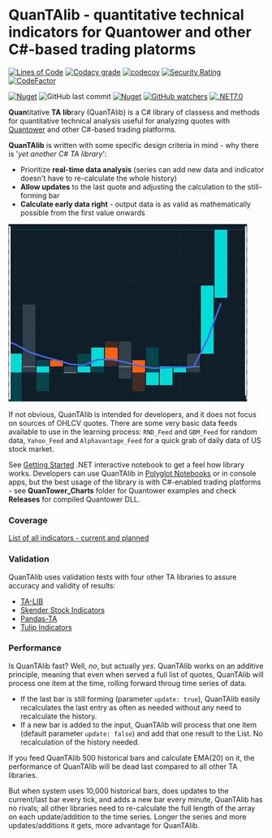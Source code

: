 # QuanTAlib - quantitative technical indicators for Quantower and other C#-based trading platorms

[![Lines of Code](https://sonarcloud.io/api/project_badges/measure?project=mihakralj_QuanTAlib&metric=ncloc)](https://sonarcloud.io/summary/overall?id=mihakralj_QuanTAlib)
[![Codacy grade](https://img.shields.io/codacy/grade/b1f9109222234c87bce45f1fd4c63aee?style=flat-square)](https://app.codacy.com/gh/mihakralj/QuanTAlib/dashboard)
[![codecov](https://codecov.io/gh/mihakralj/QuanTAlib/branch/main/graph/badge.svg?style=flat-square&token=YNMJRGKMTJ?style=flat-square)](https://codecov.io/gh/mihakralj/QuanTAlib)
[![Security Rating](https://sonarcloud.io/api/project_badges/measure?project=mihakralj_QuanTAlib&metric=security_rating)](https://sonarcloud.io/summary/new_code?id=mihakralj_QuanTAlib)
[![CodeFactor](https://www.codefactor.io/repository/github/mihakralj/quantalib/badge/main)](https://www.codefactor.io/repository/github/mihakralj/quantalib/overview/main)

[![Nuget](https://img.shields.io/nuget/v/QuanTAlib?style=flat-square)](https://www.nuget.org/packages/QuanTAlib/)
![GitHub last commit](https://img.shields.io/github/last-commit/mihakralj/QuanTAlib)
[![Nuget](https://img.shields.io/nuget/dt/QuanTAlib?style=flat-square)](https://www.nuget.org/packages/QuanTAlib/)
[![GitHub watchers](https://img.shields.io/github/watchers/mihakralj/QuanTAlib?style=flat-square)](https://github.com/mihakralj/QuanTAlib/watchers)
[![.NET7.0](https://img.shields.io/badge/.NET-7.0%20%7C%206.0%20%7C%204.8-blue?style=flat-square)](https://dotnet.microsoft.com/en-us/download/dotnet/7.0)

**Quan**titative **TA** **lib**rary (QuanTAlib) is a C# library of classess and methods for quantitative technical analysis useful for analyzing quotes with [Quantower](https://www.quantower.com/) and other C#-based trading platforms.

**QuanTAlib** is written with some specific design criteria in mind - why there is '_yet another C# TA library_':

- Prioritize **real-time data analysis** (series can add new data and indicator doesn't have to re-calculate the whole history)
- **Allow updates** to the last quote and adjusting the calculation to the still-forming bar
- **Calculate early data right** - output data is as valid as mathematically possible from the first value onwards

![Alt text](./img/quotes.gif)

If not obvious, QuanTAlib is intended for developers, and it does not focus on sources of OHLCV quotes. There are some very basic data feeds available to use in the learning process: `RND_Feed` and `GBM_Feed` for random data, `Yahoo_Feed` and `Alphavantage_Feed` for a quick grab of daily data of US stock market.

See [Getting Started](https://github.com/mihakralj/QuanTAlib/blob/main/Docs/getting_started.ipynb) .NET interactive notebook to get a feel how library works. Developers can use QuanTAlib in [Polyglot Notebooks](https://marketplace.visualstudio.com/items?itemName=ms-dotnettools.dotnet-interactive-vscode) or in console apps, but the best usage of the library is with C#-enabled trading platforms - see **QuanTower_Charts** folder for Quantower examples and check **Releases** for compiled Quantower DLL.

### Coverage

[List of all indicators - current and planned](indicators.md)

### Validation

QuanTAlib uses validation tests with four other TA libraries to assure accuracy and validity of results:

- [TA-LIB](https://www.ta-lib.org/function.html)
- [Skender Stock Indicators](https://dotnet.stockindicators.dev/)
- [Pandas-TA](https://twopirllc.github.io/pandas-ta/)
- [Tulip Indicators](https://tulipindicators.org/)

### Performance

Is QuanTAlib fast? Well, _no_, but actually *yes*. QuanTAlib works on an additive principle, meaning that even when served a full list of quotes, QuanTAlib will process one item at the time, rolling forward throug time series of data.
- If the last bar is still forming (parameter `update: true`), QuanTAlib easily recalculates the last entry as often as needed without any need to recalculate the history.
- If a new bar is added to the input, QuanTAlib will process that one item (default parameter `update: false`) and add that one result to the List. No recalculation of the history needed.

If you feed QuanTAlib 500 historical bars and calculate EMA(20) on it, the performance of QuanTAlib will be dead last compared to all other TA libraries.

But when system uses 10,000 historical bars, does updates to the current/last bar every tick, and adds a new bar every minute, QuanTAlib has no rivals; all other libraries need to re-calculate the full length of the array on each  update/addition to the time series. Longer the series and more updates/additions it gets, more advantage for QuanTAlib.